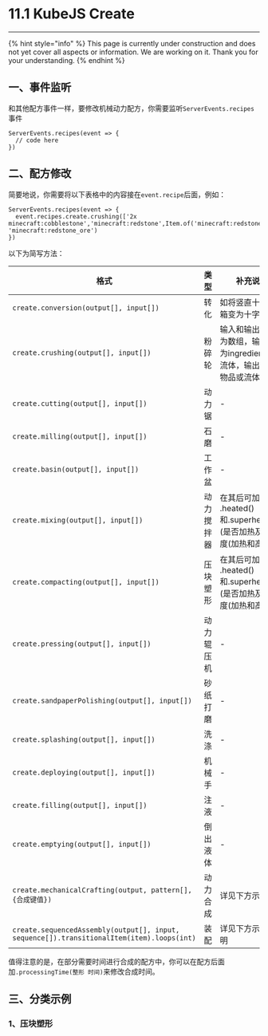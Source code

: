 # 11.1 KubeJS Create

***

{% hint style="info" %}
This page is currently under construction and does not yet cover all aspects or information. We are working on it. Thank you for your understanding.
{% endhint %}

## 一、事件监听

和其他配方事件一样，要修改机械动力配方，你需要监听`ServerEvents.recipes`事件

```
ServerEvents.recipes(event => {
  // code here
})
```

## 二、配方修改

简要地说，你需要将以下表格中的内容接在`event.recipe`后面，例如：

```
ServerEvents.recipes(event => {
  event.recipes.create.crushing(['2x minecraft:cobblestone','minecraft:redstone',Item.of('minecraft:redstone').withChance(0.5)], 'minecraft:redstone_ore')
})
```

以下为简写方法：

| 格式                                                                                        | 类型    | 补充说明                                              |
| ----------------------------------------------------------------------------------------- | ----- | ------------------------------------------------- |
| `create.conversion(output[], input[])`                                                    | 转化    | 如将竖直十字齿轮箱变为十字齿轮箱                                  |
| `create.crushing(output[], input[])`                                                      | 粉碎轮   | 输入和输出不一定为数组，输入可以为ingredients或流体，输出可以为物品或流体        |
| `create.cutting(output[], input[])`                                                       | 动力锯   | -                                                 |
| `create.milling(output[], input[])`                                                       | 石磨    | -                                                 |
| `create.basin(output[], input[])`                                                         | 工作盆   | -                                                 |
| `create.mixing(output[], input[])`                                                        | 动力搅拌器 | 在其后可加 .heated() 和.superheated() (是否加热及其程度(加热和高温)) |
| `create.compacting(output[], input[])`                                                    | 压块塑形  | 在其后可加 .heated() 和.superheated() (是否加热及其程度(加热和高温)) |
| `create.pressing(output[], input[])`                                                      | 动力辊压机 | -                                                 |
| `create.sandpaperPolishing(output[], input[])`                                            | 砂纸打磨  | -                                                 |
| `create.splashing(output[], input[])`                                                     | 洗涤    | -                                                 |
| `create.deploying(output[], input[])`                                                     | 机械手   | -                                                 |
| `create.filling(output[], input[])`                                                       | 注液    | -                                                 |
| `create.emptying(output[], input[])`                                                      | 倒出液体  | -                                                 |
| `create.mechanicalCrafting(output, pattern[], {合成键值})`                                    | 动力合成  | 详见下方示例                                            |
| `create.sequencedAssembly(output[], input, sequence[]).transitionalItem(item).loops(int)` | 装配    | 详见下方示例及说明                                         |

值得注意的是，在部分需要时间进行合成的配方中，你可以在配方后面加`.processingTime(整形 时间)`来修改合成时间。

## 三、分类示例

### 1、压块塑形
